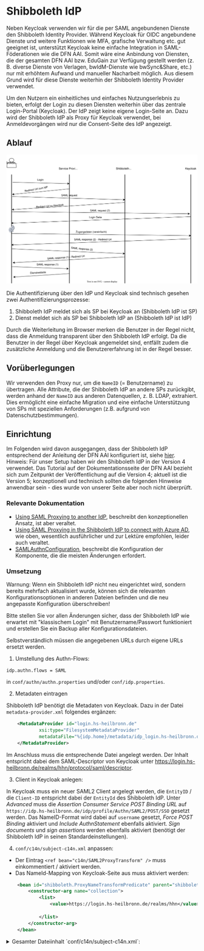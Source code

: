 # Shibboleth IdP

Neben Keycloak verwenden wir für die per SAML angebundenen Dienste den Shibboleth Identity Provider. Während Keycloak für OIDC angebundene Dienste und weitere Funktionen wie MFA, grafische Verwaltung etc. gut geeignet ist, unterstützt Keycloak keine einfache Integration in SAML-Föderationen wie die DFN AAI. Somit wäre eine Anbindung von Diensten, die der gesamten DFN AAI bzw. EduGain zur Verfügung gestellt werden (z. B. diverse Dienste von Verlagen, bwIdM-Dienste wie bwSync&Share, etc.) nur mit erhöhtem Aufwand und manueller Nacharbeit möglich. Aus diesem Grund wird für diese Dienste weiterhin der Shibboleth Identity Provider verwendet.

Um den Nutzern ein einheitliches und einfaches Nutzungserlebnis zu bieten, erfolgt der Login zu diesen Diensten weiterhin über das zentrale Login-Portal (Keycloak). Der IdP zeigt keine eigene Login-Seite an. Dazu wird der Shibboleth IdP als Proxy für Keycloak verwendet, bei Anmeldevorgängen wird nur die Consent-Seite des IdP angezeigt.

## Ablauf

![Schematischer Ablauf einer Authenitifizerung über IdP und Keycloak](img/idp-ablauf.svg)

Die Authentifizierung über den IdP und Keycloak sind technisch gesehen zwei Authentifizierungsprozesse:

1. Shibboleth IdP meldet sich als SP bei Keycloak an (Shibboleth IdP ist SP)
2. Dienst meldet sich als SP bei Shibboleth IdP an (Shibboleth IdP ist IdP)

Durch die Weiterleitung im Browser merken die Benutzer in der Regel nicht, dass die Anmeldung transparent über den Shibboleth IdP erfolgt. Da die Benutzer in der Regel über Keycloak angemeldet sind, entfällt zudem die zusätzliche Anmeldung und die Benutzererfahrung ist in der Regel besser.

## Vorüberlegungen

Wir verwenden den Proxy nur, um die `NameID` (= Benutzername) zu übertragen. Alle Attribute, die der Shibboleth IdP an andere SPs zurückgibt, werden anhand der `NameID` aus anderen Datenquellen, z. B. LDAP, extrahiert. Dies ermöglicht eine einfache Migration und eine einfache Unterstützung von SPs mit speziellen Anforderungen (z.B. aufgrund von Datenschutzbestimmungen).

## Einrichtung

Im Folgenden wird davon ausgegangen, dass der Shibboleth IdP entsprechend der Anleitung der DFN AAI konfiguriert ist, siehe [hier](https://doku.tid.dfn.de/de:shibidp:uebersicht). Hinweis: Für unser Setup haben wir den Shibboleth IdP in der Version 4 verwendet. Das Tutorial auf der Dokumentationsseite der DFN AAI bezieht sich zum Zeitpunkt der Veröffentlichung auf die Version 4; aktuell ist die Version 5; konzeptionell und technisch sollten die folgenden Hinweise anwendbar sein - dies wurde von unserer Seite aber noch nicht überprüft.

### Relevante Dokumentation

- [Using SAML Proxying to another IdP](https://shibboleth.atlassian.net/wiki/spaces/KB/pages/1459979597/Using+SAML+Proxying+to+another+IdP), beschreibt den konzeptionellen Ansatz, ist aber veraltet.
- [Using SAML Proxying in the Shibboleth IdP to connect with Azure AD](https://shibboleth.atlassian.net/wiki/spaces/KB/pages/1467056889/Using+SAML+Proxying+in+the+Shibboleth+IdP+to+connect+with+Azure+AD), wie oben, wesentlich ausführlicher und zur Lektüre empfohlen, leider auch veraltet.
- [SAMLAuthnConfiguration](https://shibboleth.atlassian.net/wiki/spaces/IDP4/pages/1282539600/SAMLAuthnConfiguration), beschreibt die Konfiguration der Komponente, die die meisten Änderungen erfordert.

### Umsetzung

Warnung: Wenn ein Shibboleth IdP nicht neu eingerichtet wird, sondern bereits mehrfach aktualisiert wurde, können sich die relevanten Konfigurationsoptionen in anderen Dateien befinden und die neu angepasste Konfiguration überschreiben!

Bitte stellen Sie vor allen Änderungen sicher, dass der Shibboleth IdP wie erwartet mit "klassischem Login" mit Benutzername/Passwort funktioniert und erstellen Sie ein Backup aller Konfigurationsdateien.

Selbstverständlich müssen die angegebenen URLs durch eigene URLs ersetzt werden.


1. Umstellung des Authn-Flows:

```
idp.authn.flows = SAML
```

in `conf/authn/authn.properties` und/oder `conf/idp.properties`.

2. Metadaten eintragen

Shibboleth IdP benötigt die Metadaten von Keycloak. Dazu in der Datei `metadata-provider.xml` folgendes ergänzen:

```xml
    <MetadataProvider id="login.hs-heilbronn.de"
            xsi:type="FilesystemMetadataProvider"
            metadataFile="%{idp.home}/metadata/idp_login.hs-heilbronn.de_metadata.xml">
    </MetadataProvider>
```

Im Anschluss muss die entsprechende Datei angelegt werden. Der Inhalt entspricht dabei dem SAML-Descriptor von Keycloak unter https://login.hs-heilbronn.de/realms/hhn/protocol/saml/descriptor.

3. Client in Keycloak anlegen:

In Keycloak muss ein neuer SAML2 Client angelegt werden, die `EntityID` / die `Client-ID` entspricht dabei der `EntityId` des Shibboleth IdP. Unter _Advanced_ muss die _Assertion Consumer Service POST Binding URL_ auf `https://idp.hs-heilbronn.de/idp/profile/Authn/SAML2/POST/SSO` gesetzt werden.
Das NameID-Format wird dabei auf `username` gesetzt, _Force POST Binding_ aktiviert und _Include AuthnStatement_ ebenfalls aktiviert. _Sign documents_ und _sign assertions_ werden ebenfalls aktiviert (benötigt der Shibboleth IdP in seinen Standardeinstellungen).

4. `conf/c14n/subject-c14n.xml` anpassen:

- Der Eintrag `<ref bean="c14n/SAML2ProxyTransform" />` muss einkommentiert / aktiviert werden.
- Das NameId-Mapping von Keycloak-Seite aus muss aktiviert werden:

```xml
    <bean id="shibboleth.ProxyNameTransformPredicate" parent="shibboleth.Conditions.ProxyAuthentication">
        <constructor-arg name="collection">
            <list>
                <value>https://login.hs-heilbronn.de/realms/hhn</value>

            </list>
        </constructor-arg>
    </bean>
```

<details>
<summary>
Gesamter Dateiinhalt `conf/c14n/subject-c14n.xml`:
</summary>

```xml
<?xml version="1.0" encoding="UTF-8"?>
<beans xmlns="http://www.springframework.org/schema/beans"
       xmlns:context="http://www.springframework.org/schema/context"
       xmlns:util="http://www.springframework.org/schema/util"
       xmlns:p="http://www.springframework.org/schema/p"
       xmlns:c="http://www.springframework.org/schema/c"
       xmlns:xsi="http://www.w3.org/2001/XMLSchema-instance"
       xsi:schemaLocation="http://www.springframework.org/schema/beans http://www.springframework.org/schema/beans/spring-beans.xsd
                           http://www.springframework.org/schema/context http://www.springframework.org/schema/context/spring-context.xsd
                           http://www.springframework.org/schema/util http://www.springframework.org/schema/util/spring-util.xsd"

       default-init-method="initialize"
       default-destroy-method="destroy">

    <!-- ========================= Java Subject -> Principal Mapping ========================= -->

    <!--
    These are lists of Subject Canonicalization flows that turn complex Subject data into a string-based
    principal name that the rest of the IdP can operate on. They're used both after authentication and
    during operations like SAML attribute queries, to map the SAML Subject into a principal name.
    Flows are identified with an ID that corresponds to a Spring Web Flow subflow name.
    -->

    <!-- Flows used after authentication to produce canonical principal name. -->
    <util:list id="shibboleth.PostLoginSubjectCanonicalizationFlows">
        <!--
        This is an advanced post-login step that performs attribute resolution and then produces a username
        from an attribute value. Most of this configuration is handled by attribute-sourced-c14n-config.xml.
        To enable universally, just uncomment, but if you want it to run under more specific conditions,
        set an activationCondition property to a condition function to use to control when it should run.
        -->
        <!-- <bean id="c14n/attribute" parent="shibboleth.PostLoginSubjectCanonicalizationFlow" /> -->

        <!--
        This is an advanced option for use with SAML 2 proxy authentication to a second IdP that
        derives the principal name semi-directly from the incoming NameID value. It is functionally
        akin to the c14n/SAML2Transform flow for SAML Request scenarios, but separately defined so
        a suitably restrictive format list and/or condition can be applied to it.
        -->
        <ref bean="c14n/SAML2ProxyTransform" />

        <!--
        This is an alternative that handles Subjects containing an X500Principal object and
        allows extraction from the DN.
        -->
        <ref bean="c14n/x500" />

        <!--
        This is the standard post-login step that returns a username derived from the login process. If you
        have more complex needs such as mapping a certificate DN into a principal name, an alternative may
        be required such as that above, but you can configure simple transforms in simple-subject-c14n-config.xml
        -->
        <ref bean="c14n/simple" />
    </util:list>

    <!-- What SAML NameID formats do you want to support direct transformations for while proxying? -->
    <util:list id="shibboleth.ProxyNameTransformFormats">
        <value>urn:oasis:names:tc:SAML:1.1:nameid-format:unspecified</value>
        <value>urn:oasis:names:tc:SAML:1.1:nameid-format:emailAddress</value>
        <value>urn:oasis:names:tc:SAML:1.1:nameid-format:X509SubjectName</value>
        <value>urn:oasis:names:tc:SAML:1.1:nameid-format:WindowsDomainQualifiedName</value>
        <value>urn:oasis:names:tc:SAML:2.0:nameid-format:kerberos</value>
    </util:list>


    <!--
    Under what conditions should direct NameID mapping during proxying be allowed? By default, never.
    Any condition can be used here; the example is suitable for enumerating a number of IdPs to allow.
    -->
    <bean id="shibboleth.ProxyNameTransformPredicate" parent="shibboleth.Conditions.ProxyAuthentication">
        <constructor-arg name="collection">
            <list>
                <value>https://login.hs-heilbronn.de/realms/hhn</value>

            </list>
        </constructor-arg>
    </bean>

    <util:list id="shibboleth.ProxyNameTransforms">
        <!--
        <bean parent="shibboleth.Pair" p:first="^(.+)@example\.org$" p:second="$1" />
        -->
    </util:list>


    <!--
    Flows used during SAML requests to reverse-map NameIdentifiers/NameIDs. The actual beans defining these
    flows are in a system file. Below the list are some settings that might be useful to adjust.
    -->
    <util:list id="shibboleth.SAMLSubjectCanonicalizationFlows">

        <!--
        This is installed to support the old mechanism of using PrincipalConnectors in the attribute resolver
        to map SAML Subjects back into principals. If you don't use those (or this is a new install) you can
        remove this.
        -->
	<!--<ref bean="c14n/LegacyPrincipalConnector" /> -->

        <!-- The next four are for handling transient IDs (in-storage and stateless variants). -->
        <ref bean="c14n/SAML2Transient" />
        <ref bean="c14n/SAML2CryptoTransient" />
        <ref bean="c14n/SAML1Transient" />
        <ref bean="c14n/SAML1CryptoTransient" />

        <!-- Handle a SAML 2 persistent ID, provided a stored strategy is in use. -->
        <ref bean="c14n/SAML2Persistent" />

        <!--
        Finally we have beans for decoding arbitrary SAML formats directly. By default, these are turned off,
        having *no* circumstances for which they apply (see shibboleth.TransformNamePredicate below).
        -->
        <ref bean="c14n/SAML2Transform" />
        <ref bean="c14n/SAML1Transform" />
    </util:list>

    <!-- What SAML NameID formats do you want to support direct transformations for? -->
    <util:list id="shibboleth.NameTransformFormats">
        <value>urn:oasis:names:tc:SAML:1.1:nameid-format:unspecified</value>
        <value>urn:oasis:names:tc:SAML:1.1:nameid-format:emailAddress</value>
        <value>urn:oasis:names:tc:SAML:1.1:nameid-format:X509SubjectName</value>
        <value>urn:oasis:names:tc:SAML:1.1:nameid-format:WindowsDomainQualifiedName</value>
        <value>urn:oasis:names:tc:SAML:2.0:nameid-format:kerberos</value>
    </util:list>

    <!--
    Under what conditions should direct NameID mapping be allowed? By default, never.
    Any condition can be used here; the example is suitable for enumerating a number of SPs to allow.
    -->
    <bean id="shibboleth.NameTransformPredicate" parent="shibboleth.Conditions.RelyingPartyId">
        <constructor-arg name="candidates">
            <list>
                <!-- <value>https://sp.example.org</value> -->
            </list>
        </constructor-arg>
    </bean>

    <!--
    Regular expression transforms to apply to incoming subject names. The default empty list just
    echoes the name through unmodified.
    -->
    <util:list id="shibboleth.NameTransforms">
        <!--
        <bean parent="shibboleth.Pair" p:first="^(.+)@example\.edu$" p:second="$1" />
        -->
    </util:list>

</beans>
```
</details>